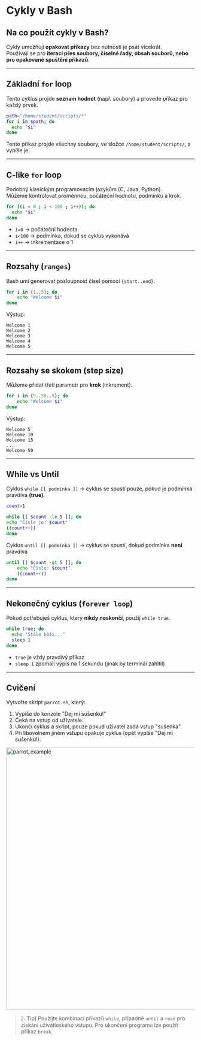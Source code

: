 # Cykly v Bash

## Na co použít cykly v Bash?
Cykly umožňují **opakovat příkazy** bez nutnosti je psát vícekrát.  
Používají se pro **iteraci přes soubory, číselné řady, obsah souborů, nebo pro opakované spuštění příkazů**.

---

## Základní `for` loop
Tento cyklus projde **seznam hodnot** (např. soubory) a provede příkaz pro každý prvek.

```bash
path="/home/student/scripts/*"
for i in $path; do
  echo "$i"
done
```

Tento příkaz projde všechny soubory, ve složce `/home/student/scripts/`, a vypíše je.

---

## C-like `for` loop
Podobný klasickým programovacím jazykům (C, Java, Python).  
Můžeme kontrolovat proměnnou, počáteční hodnotu, podmínku a krok.

```bash
for ((i = 0 ; i < 100 ; i++)); do
  echo "$i"
done
```

- `i=0` → počáteční hodnota
- `i<100` → podmínka, dokud se cyklus vykonává
- `i++` → inkrementace o 1

---

## Rozsahy (`ranges`)
Bash umí generovat posloupnost čísel pomocí `{start..end}`.

```bash
for i in {1..5}; do
    echo "Welcome $i"
done
```

Výstup:
```
Welcome 1
Welcome 2
Welcome 3
Welcome 4
Welcome 5
```

---

## Rozsahy se skokem (step size)
Můžeme přidat třetí parametr pro **krok** (inkrement).

```bash
for i in {5..50..5}; do
    echo "Welcome $i"
done
```

Výstup:
```
Welcome 5
Welcome 10
Welcome 15
...
Welcome 50
```

---

## While vs Until
Cyklus `while [[ podmínka ]]` → cyklus se spustí pouze, pokud je podmínka pravdivá **(true)**.

```bash
count=1

while [[ $count -le 5 ]]; do
echo "Číslo je: $count"
((count++))
done
```

Cyklus `until [[ podmínka ]]` → cyklus se spustí, dokud podmínka **není** pravdivá
```bash
until [[ $count -gt 5 ]]; do
    echo "Číslo: $count"
    ((count++))
done
```


---

## Nekonečný cyklus (`forever loop`)
Pokud potřebuješ cyklus, který **nikdy neskončí**, použij `while true`.

```bash
while true; do
  echo "Stále běží..."
  sleep 1
done
```

- `true` je vždy pravdivý příkaz
- `sleep 1` zpomalí výpis na 1 sekundu (jinak by terminál zahltil)

---

## Cvičení
Vytvořte skript `parrot.sh`, který:
1. Vypíše do konzole "Dej mi sušenku!"
2. Čeká na vstup od uživatele.
3. Ukončí cyklus a skript, pouze pokud uživatel zadá vstup "sušenka".
4. Při libovolném jiném vstupu opakuje cyklus (opět vypíše "Dej mi sušenku!).

<img src="https://github.com/user-attachments/assets/246c6341-dfe1-43d8-afa4-782aa54dbdbf" alt="parrot_example" height="700"/>

> [💡Tip]
> Použijte kombinaci příkazů `while`, případně `until` a `read` pro získání uživatleského vstupu. Pro ukončení programu lze použít příkaz `break`. 
